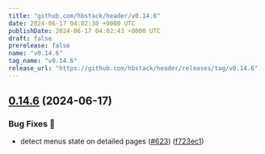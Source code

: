 ```yaml
---
title: "github.com/hbstack/header/v0.14.6"
date: 2024-06-17 04:02:30 +0000 UTC
publishDate: 2024-06-17 04:02:43 +0000 UTC
draft: false
prerelease: false
name: "v0.14.6"
tag_name: "v0.14.6"
release_url: "https://github.com/hbstack/header/releases/tag/v0.14.6"
---
```


## [0.14.6](https://github.com/hbstack/header/compare/v0.14.5...v0.14.6) (2024-06-17)


### Bug Fixes 🐞

* detect menus state on detailed pages ([#623](https://github.com/hbstack/header/issues/623)) ([f723ec1](https://github.com/hbstack/header/commit/f723ec14aea362c70b5576c2b90752fef6917bd2))
